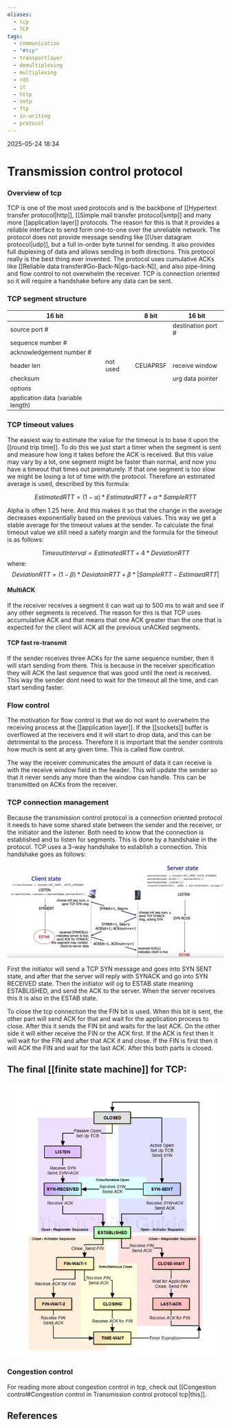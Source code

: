 ```yaml
---
aliases:
  - tcp
  - TCP
tags:
  - communication
  - "#tcp"
  - transportlayer
  - demultiplexing
  - multiplexing
  - rdt
  - it
  - http
  - smtp
  - ftp
  - in-writing
  - protocol
---
```

2025-05-24 18:34
# Transmission control protocol

### Overview of tcp
TCP is one of the most used protocols and is the backbone of [[Hypertext transfer protocol|http]], [[Simple mail transfer protocol|smtp]] and many more [[application layer]] protocols. The reason for this is that it provides a reliable interface to send form one-to-one over the unreliable network. The protocol does not provide message sending like [[User datagram protocol|udp]], but a full in-order byte tunnel for sending. It also provides full duplexing of data and allows sending in both directions. This protocol really is the best thing ever invented. 
The protocol uses cumulative ACKs like [[Reliable data transfer#Go-Back-N|go-back-N]], and also pipe-lining and flow control to not overwhelm the receiver. TCP is connection oriented so it will require a handshake before any data can be sent.
### TCP segment structure

| 16 bit                             |          | 8 bit    | 16 bit               |
| ---------------------------------- | -------- | -------- | -------------------- |
| source port #                      |          |          | destination port #   |
| sequence number #<br>              |          |          |                      |
| acknowledgement number #<br>       |          |          |                      |
| header len                         | not used | CEUAPRSF | receive window<br>   |
| checksum                           |          |          | urg data pointer<br> |
| options<br>                        |          |          |                      |
| application data (variable length) |          |          |                      |
### TCP timeout values
The easiest way to estimate the value for the timeout is to base it upon the [[round trip time]]. To do this we just start a timer when the segment is sent and measure how long it takes before the ACK is received. But this value may vary by a lot, one segment might be faster than normal, and now you have a timeout that times out prematurely. If that one segment is too slow we might be losing a lot of time with the protocol. Therefore an estimated average is used, described by this formula:

$$
EstimatedRTT = (1-\alpha) * EstimatedRTT + \alpha*SampleRTT
$$

Alpha is often 1.25 here. And this makes it so that the change in the average decreases exponentially based on the previous values. This way we get a stable average for the timeout values at the sender. To calculate the final timeout value we still need a safety margin and the formula for the timeout is as follows:

$$
TimeoutInterval = EstimatedRTT + 4*DeviationRTT
$$
where:
$$
DeviationRTT = (1-\beta)*DeviatoinRTT + \beta * \lvert SampleRTT-EstimaedRTT\rvert
$$
#### MultiACK
If the receiver receives a segment it can wait up to 500 ms to wait and see if any other segments is received. The reason for this is that TCP uses accumulative ACK and that means that one ACK greater than the one that is expected for the client will ACK all the previous unACKed segments. 
#### TCP fast re-transmit
If the sender receives three ACKs for the same sequence number, then it will start sending from there. This is because in the receiver specification they will ACK the last sequence that was good until the next is received. This way the sender dont need to wait for the timeout all the time, and can start sending faster. 
### Flow control
The motivation for flow control is that we do not want to overwhelm the receiving process at the [[application layer]]. If the [[sockets]] buffer is overflowed at the receivers end it will start to drop data, and this can be detrimental to the process. Therefore it is important that the sender controls how much is sent at any given time. This is called flow control. 

The way the receiver communicates the amount of data it can receive is with the receive window field in the header. This will update the sender so that it never sends any more than the window can handle. This can be transmitted on ACKs from the receiver. 

### TCP connection management 
Because the transmission control protocol is a connection oriented protocol it needs to have some shared state between the sender and the receiver, or the initiator and the listener. Both need to know that the connection is established and to listen for segments. This is done by a handshake in the protocol. TCP uses a 3-way handshake to establish a connection. This handshake goes as follows:

![Diagram showing tcp handshake](./TCP-handshake.png)

First the initiator will send a TCP SYN message and goes into SYN SENT state, and after that the server will reply with SYNACK and go into SYN RECEIVED state. Then the initiator will og to ESTAB state meaning ESTABLISHED, and send the ACK to the server. When the server receives this it is also in the ESTAB state.

To close the tcp connection the the FIN bit is used. When this bit is sent, the other part will send ACK for that and wait for the application process to close. After this it sends the FIN bit and waits for the last ACK. On the other side it will either receive the FIN or the ACK first. If the ACK is first then it will wait for the FIN and after that ACK it and close. If the FIN is first then it will ACK the FIN and wait for the last ACK. After this both parts is closed.
## The final [[finite state machine]] for TCP:

![The whole finite state machine for tcp](./TCP-finite-state-machine.png)

### Congestion control
For reading more about congestion control in tcp, check out [[Congestion control#Congestion control in Transmission control protocol tcp|this]].

## References